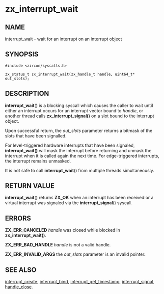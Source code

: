 # zx_interrupt_wait

## NAME

interrupt_wait - wait for an interrupt on an interrupt object

## SYNOPSIS

```
#include <zircon/syscalls.h>

zx_status_t zx_interrupt_wait(zx_handle_t handle, uint64_t* out_slots);
```

## DESCRIPTION

**interrupt_wait**() is a blocking syscall which causes the caller to
wait until either an interrupt occurs for an interrupt vector bound to
*handle*, or another thread calls **zx_interrupt_signal()**
on a slot bound to the interrupt object.

Upon successful return, the *out_slots* parameter returns a bitmask
of the slots that have been signalled.

For level-triggered hardware interrupts that have been signaled,
**interrupt_wait()** will mask the interrupt before returning
and unmask the interrupt when it is called again the next time.
For edge-triggered interrupts, the interrupt remains unmasked.

It is not safe to call **interrupt_wait**() from multiple threads simultaneously.

## RETURN VALUE

**interrupt_wait**() returns **ZX_OK** when an interrupt has been received
or a virtual interrupt was signaled via the **interrupt_signal**() syscall.

## ERRORS

**ZX_ERR_CANCELED**  *handle* was closed while blocked in **zx_interrupt_wait()**.

**ZX_ERR_BAD_HANDLE**  *handle* is not a valid handle.

**ZX_ERR_INVALID_ARGS** the *out_slots* parameter is an invalid pointer.

## SEE ALSO

[interrupt_create](interrupt_create.md),
[interrupt_bind](interrupt_bind.md),
[interrupt_get_timestamp](interrupt_get_timestamp.md),
[interrupt_signal](interrupt_signal.md),
[handle_close](handle_close.md).

